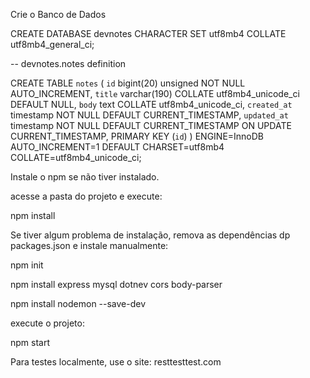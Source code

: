 Crie o Banco de Dados

CREATE DATABASE devnotes CHARACTER SET utf8mb4 COLLATE utf8mb4_general_ci;

-- devnotes.notes definition

CREATE TABLE `notes` (
  `id` bigint(20) unsigned NOT NULL AUTO_INCREMENT,
  `title` varchar(190) COLLATE utf8mb4_unicode_ci DEFAULT NULL,
  `body` text COLLATE utf8mb4_unicode_ci,
  `created_at` timestamp NOT NULL DEFAULT CURRENT_TIMESTAMP,
  `updated_at` timestamp NOT NULL DEFAULT CURRENT_TIMESTAMP ON UPDATE CURRENT_TIMESTAMP,
  PRIMARY KEY (`id`)
) ENGINE=InnoDB AUTO_INCREMENT=1 DEFAULT CHARSET=utf8mb4 COLLATE=utf8mb4_unicode_ci;

Instale o npm se não tiver instalado.

acesse a pasta do projeto e execute:

npm install

Se tiver algum problema de instalação, remova as dependências dp packages.json e instale manualmente:

npm init

npm install express mysql dotnev cors body-parser

npm install nodemon --save-dev

execute o projeto:

npm start

Para testes localmente, use o site: resttesttest.com

